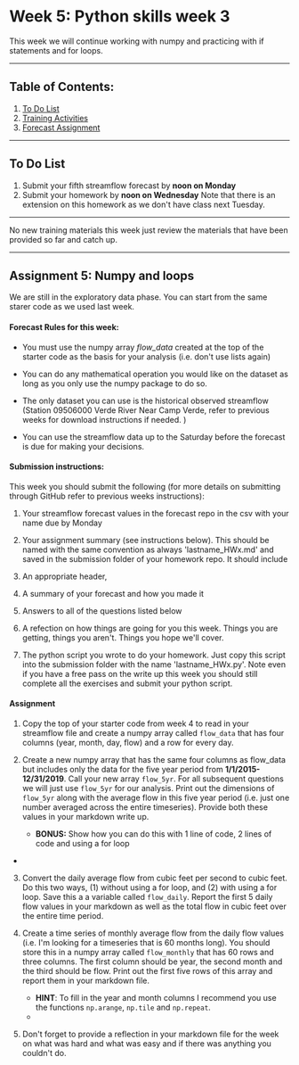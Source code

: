 # Week 5: Python skills week 3
This week we will continue working with numpy and practicing with if statements and for loops. 
____
## Table of Contents:
1. [ To Do List](#todo)
2. [ Training Activities](#training)
3. [ Forecast Assignment](#assignment)

___
<a name="todo"></a>
## To Do List
1. Submit your fifth streamflow forecast by **noon on Monday** 
2. Submit your homework by **noon on Wednesday** Note that there is an extension on this homework as we don't have class next Tuesday. 

___
<a name="training"></a>
No new training materials this week just review the materials that have been provided so far and catch up. 
___
<a name="assignment"></a>
## Assignment 5: Numpy and loops
We are still in the exploratory data phase. You can start from the same starer code as we used last week.  

#### Forecast Rules for this week:
- You must use the numpy array *flow_data* created at the top of the starter code as the basis for your analysis (i.e. don't use lists again)

- You can do any mathematical operation you would like on the dataset as long as you only use the numpy package to do so.  

- The only dataset you can use is the historical observed streamflow (Station 09506000 Verde River Near Camp Verde, refer to previous weeks for download instructions if needed. )

- You can use the streamflow data up to the Saturday before the forecast is due for making your decisions.

#### Submission instructions:
This week you should submit the following (for more details on submitting through GitHub refer to previous weeks instructions):

1. Your streamflow forecast values in the forecast repo in the csv with your name due by Monday 

2. Your assignment summary (see instructions below). This should be named with the same convention  as always 'lastname_HWx.md' and saved in the submission folder of your homework repo.  It should include
  1. An appropriate header,
  2. A summary of your forecast and how you made it
  3. Answers to all of the questions listed below
  4. A refection on how things are going for you this week. Things you are getting, things you aren't. Things you hope we'll cover. 

3. The python script you wrote to do your homework.  Just copy this script into the submission folder with the name 'lastname_HWx.py'. Note even if you have a free pass on the write up this week you should still complete all the exercises and submit your python script. 


#### Assignment 
1. Copy the top of your starter code from week 4 to read in your streamflow file and create a numpy array called `flow_data` that has four columns (year, month, day, flow) and a row for every day. 
   
2. Create a new numpy array that has the same four columns as flow_data  but includes only the data for the five year period from **1/1/2015-12/31/2019**. Call your new array `flow_5yr`. For all subsequent questions we will just use `flow_5yr` for our analysis. Print out the dimensions of `flow_5yr` along with the average flow in this five year period (i.e. just one number averaged across the entire timeseries). Provide both these values in your markdown write up. 
   - **BONUS:** Show how you can do this with 1 line of code, 2 lines of code and using a for loop
- 
3. Convert the daily average flow from cubic feet per second to cubic feet. Do this two ways, (1) without using a for loop,  and (2) with using a for loop. Save this a a variable called `flow_daily`.  Report the first 5 daily flow values in your markdown as well as the total flow in cubic feet over the entire time period. 
   
4. Create a time series of monthly average flow from the daily flow values (i.e. I'm looking for a timeseries that is 60 months long). You should store this in a numpy array called `flow_monthly` that has 60 rows and three columns. The first column should be year, the second month and the third should be flow. Print out the first five rows of this array and report them in your markdown file. 
   - **HINT**: To fill in the year and month columns I recommend you use the functions `np.arange`, `np.tile` and `np.repeat`. 
   - 

5. Don't forget to provide a reflection in your markdown file for the week on what was hard and what was easy and if there was anything you couldn't do. 
